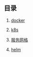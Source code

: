 ## 目录

1. [docker](./1docker/0目录.md)

2. [k8s](./2k8s/0目录.md)

3. [服务网格](./3服务网格/0目录.md)

4. [helm](./4helm.md)